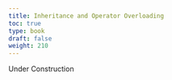 ```yaml
---
title: Inheritance and Operator Overloading
toc: true
type: book
draft: false
weight: 210
---
```


Under Construction
